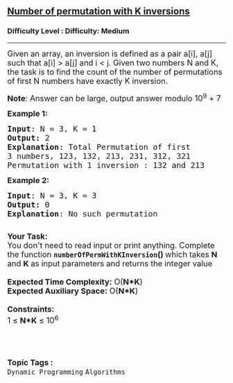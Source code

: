 <h2><a href="https://www.geeksforgeeks.org/problems/number-of-permutation-with-k-inversions5304/1?itm_source=geeksforgeeks&itm_medium=article&itm_campaign=bottom_sticky_on_article">Number of permutation with K inversions</a></h2><h3>Difficulty Level : Difficulty: Medium</h3><hr><div class="problems_problem_content__Xm_eO"><p><span style="font-size: 18px;">Given an array, an inversion is defined as a pair a[i], a[j] such that a[i] &gt; a[j] and i &lt; j. Given two numbers N and K, the task is to find the count of the number of permutations of first N numbers have exactly K inversion.</span></p>
<p><span style="font-size: 18px;"><strong>Note</strong>: Answer can be large, output answer modulo 10<sup>9</sup> + 7</span></p>
<p><span style="font-size: 18px;"><strong>Example 1:</strong></span></p>
<pre><span style="font-size: 18px;"><strong>Input</strong>: N = 3, K = 1
<strong>Output:</strong> 2</span>
<span style="font-size: 18px;"><strong>Explanation</strong>: Total Permutation of first 
3 numbers, 123, 132, 213, 231, 312, 321
Permutation with 1 inversion : 132 and 213</span></pre>
<div><span style="font-size: 18px;"><strong>Example 2:</strong></span></div>
<pre><span style="font-size: 18px;"><strong>Input</strong>: N = 3, K = 3
<strong>Output:</strong> 0</span>
<span style="font-size: 18px;"><strong>Explanation</strong>: No such permutation</span></pre>
<div><br><span style="font-size: 18px;"><strong>Your Task:&nbsp;&nbsp;</strong><br>You don't need to read input or print anything. Complete the function <strong><code>numberOfPermWithKInversion</code>()&nbsp;</strong>which takes <strong>N</strong> and <strong>K </strong>as input parameters and returns the integer value<br><br><strong>Expected Time Complexity:</strong> O(<strong>N*K</strong>)<br><strong>Expected Auxiliary Space:</strong> O(<strong>N*K</strong>)<br><br><strong>Constraints:</strong><br>1 ≤ <strong>N*K</strong> ≤ 10<sup>6</sup></span></div>
<p>&nbsp;</p></div><br><p><span style=font-size:18px><strong>Topic Tags : </strong><br><code>Dynamic Programming</code>&nbsp;<code>Algorithms</code>&nbsp;
